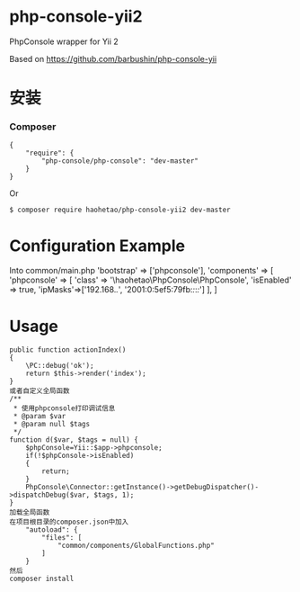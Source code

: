 # php-console-yii2
PhpConsole wrapper for Yii 2

Based on https://github.com/barbushin/php-console-yii
# 安装

### Composer

	{
		"require": {
			"php-console/php-console": "dev-master"
		}
	}

Or

	$ composer require haohetao/php-console-yii2 dev-master
# Configuration Example
Into common/main.php
    'bootstrap' => ['phpconsole'],
    'components' => [
        'phpconsole' => [
            'class' => '\haohetao\PhpConsole\PhpConsole',
            'isEnabled' => true,
            'ipMasks'=>['192.168.*.*', '2001:0:5ef5:79fb:*:*:*:*']
        ],
    ]

# Usage

    public function actionIndex()
    {
        \PC::debug('ok');
        return $this->render('index');
    }
    或者自定义全局函数
    /**
     * 使用phpconsole打印调试信息
     * @param $var
     * @param null $tags
     */
    function d($var, $tags = null) {
        $phpConsole=Yii::$app->phpconsole;
        if(!$phpConsole->isEnabled)
        {
            return;
        }
        PhpConsole\Connector::getInstance()->getDebugDispatcher()->dispatchDebug($var, $tags, 1);
    }
    加载全局函数
    在项目根目录的composer.json中加入
        "autoload": {
            "files": [
                "common/components/GlobalFunctions.php"
            ]
        }
    然后
    composer install